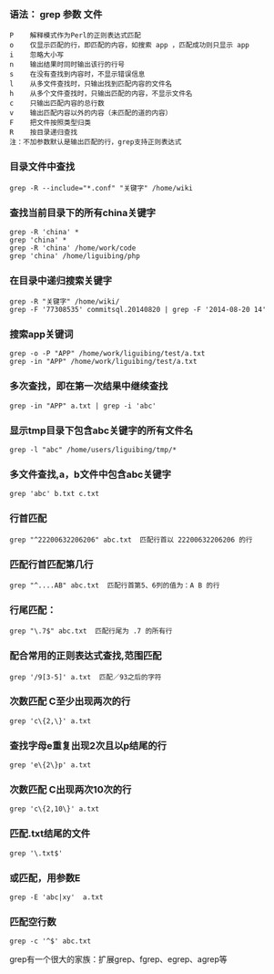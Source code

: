 ### 语法： grep 参数 文件
```
P    解释模式作为Perl的正则表达式匹配
o    仅显示匹配的行，即匹配的内容，如搜索 app ，匹配成功则只显示 app                
i    忽略大小写
n    输出结果时同时输出该行的行号
s    在没有查找到内容时，不显示错误信息
l    从多文件查找时，只输出找到匹配内容的文件名
h    从多个文件查找时，只输出匹配的内容，不显示文件名
c    只输出匹配内容的总行数
v    输出匹配内容以外的内容（未匹配的道的内容）
F    把文件按照类型归类
R  	 按目录递归查找
注：不加参数默认是输出匹配的行，grep支持正则表达式
```
### 目录文件中查找
	grep -R --include="*.conf" "关键字" /home/wiki 
	
### 查找当前目录下的所有china关键字
	grep -R 'china' * 
	grep 'china' *
	grep -R 'china' /home/work/code
	grep 'china' /home/liguibing/php

### 在目录中递归搜索关键字
	grep -R "关键字" /home/wiki/
	grep -F '77308535' commitsql.20140820 | grep -F '2014-08-20 14'
### 搜索app关键词
	grep -o -P "APP" /home/work/liguibing/test/a.txt 
	grep -in "APP" /home/work/liguibing/test/a.txt 
 
### 多次查找，即在第一次结果中继续查找
	grep -in "APP" a.txt | grep -i 'abc'  

### 显示tmp目录下包含abc关键字的所有文件名
	grep -l "abc" /home/users/liguibing/tmp/*  

### 多文件查找,a，b文件中包含abc关键字
	grep 'abc' b.txt c.txt         

### 行首匹配
	grep "^22200632206206" abc.txt  匹配行首以 22200632206206 的行
    
### 匹配行首匹配第几行
	grep "^....AB" abc.txt  匹配行首第5、6列的值为：A B 的行

### 行尾匹配：
	grep "\.7$" abc.txt  匹配行尾为 .7 的所有行
### 配合常用的正则表达式查找,范围匹配
	grep '/9[3-5]' a.txt  匹配／93之后的字符

### 次数匹配 C至少出现两次的行
	grep 'c\{2,\}' a.txt

### 查找字母e重复出现2次且以p结尾的行
	grep 'e\{2\}p' a.txt
	
### 次数匹配 C出现两次10次的行
	grep 'c\{2,10\}' a.txt

### 匹配.txt结尾的文件
	grep '\.txt$'

### 或匹配，用参数E
	grep -E 'abc|xy'  a.txt

### 匹配空行数
	grep -c '^$' abc.txt

grep有一个很大的家族：扩展grep、fgrep、egrep、agrep等

